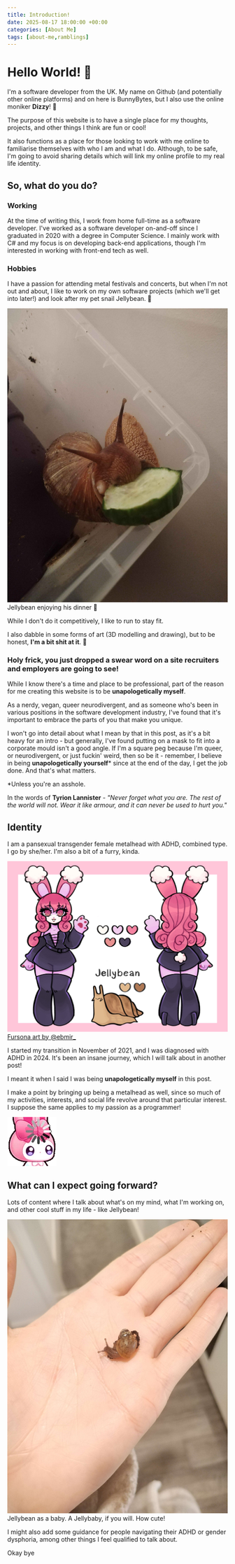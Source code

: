 ```yaml
---
title: Introduction!
date: 2025-08-17 18:00:00 +00:00
categories: [About Me]
tags: [about-me,ramblings]
---
```


# Hello World! 🐇 

I'm a software developer from the UK. My name on Github (and potentially other online platforms) and on here is BunnyBytes, but I also use the online moniker **Dizzy**! 🌸

The purpose of this website is to have a single place for my thoughts, projects, and other things I think are fun or cool!

It also functions as a place for those looking to work with me online to familiarise themselves with who I am and what I do. Although, to be safe, I'm going to avoid sharing details which will link my online profile to my real life identity.

## So, what do you do?

### Working

At the time of writing this, I work from home full-time as a software developer. I've worked as a software developer on-and-off since I graduated in 2020 with a degree in Computer Science. I mainly work with C# and my focus is on developing back-end applications, though I'm interested in working with front-end tech as well.

### Hobbies

I have a passion for attending metal festivals and concerts, but when I'm not out and about, I like to work on my own software projects (which we'll get into later!) and look after my pet snail Jellybean. 🐌

<div class="post-image-small">
  <img src="/assets/img/pics/HeEatTheCumber.jpg" alt="HeEatTheCumber">
  Jellybean enjoying his dinner 🥒
</div>

While I don't do it competitively, I like to run to stay fit. 

I also dabble in some forms of art (3D modelling and drawing), but to be honest, **I'm a bit shit at it**. 💩

### Holy frick, you just dropped a swear word on a site recruiters and employers are going to see!

While I know there's a time and place to be professional, part of the reason for me creating this website is to be **unapologetically myself**.

As a nerdy, vegan, queer neurodivergent, and as someone who's been in various positions in the software development industry, I've found that it's important to embrace the parts of you that make you unique.

I won't go into detail about what I mean by that in this post, as it's a bit heavy for an intro - but generally, I've found putting on a mask to fit into a corporate mould isn't a good angle. If I'm a square peg because I'm queer, or neurodivergent, or just fuckin' weird, then so be it - remember, I believe in being **unapologetically yourself**\* since at the end of the day, I get the job done. And that's what matters.

\*Unless you're an asshole.

In the words of **Tyrion Lannister** - *"Never forget what you are. The rest of the world will not. Wear it like armour, and it can never be used to hurt you."*

## Identity
I am a pansexual transgender female metalhead with ADHD, combined type. I go by she/her. I'm also a bit of a furry, kinda.

<div class="post-image-medium">
  <img src="/assets/img/pics/Fursona.jpg" alt="Fursona">
  <a href="https://www.instagram.com/ebmir_/">Fursona art by @ebmir_</a>
</div>

I started my transition in November of 2021, and I was diagnosed with ADHD in 2024. It's been an insane journey, which I will talk about in another post!

I meant it when I said I was being **unapologetically myself** in this post.

I make a point by bringing up being a metalhead as well, since so much of my activities, interests, and social life revolve around that particular interest. I suppose the same applies to my passion as a programmer!

<div class="post-image-small">
  <img src="/assets/img/emojis/ribbuny-loading.webp" alt="Ribbuny Loading Emoji">
</div>

## What can I expect going forward?

Lots of content where I talk about what's on my mind, what I'm working on, and other cool stuff in my life - like Jellybean!

<div class="post-image-small">
  <img src="/assets/img/pics/Jellybaby.jpg" alt="Jellybaby">
  Jellybean as a baby. A Jellybaby, if you will. How cute!
</div>

I might also add some guidance for people navigating their ADHD or gender dysphoria, among other things I feel qualified to talk about.

Okay bye 